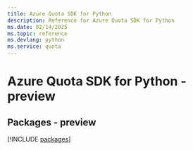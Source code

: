 ```yaml
---
title: Azure Quota SDK for Python
description: Reference for Azure Quota SDK for Python
ms.date: 02/14/2025
ms.topic: reference
ms.devlang: python
ms.service: quota
---
```

# Azure Quota SDK for Python - preview
## Packages - preview
[!INCLUDE [packages](quota-index.md)]